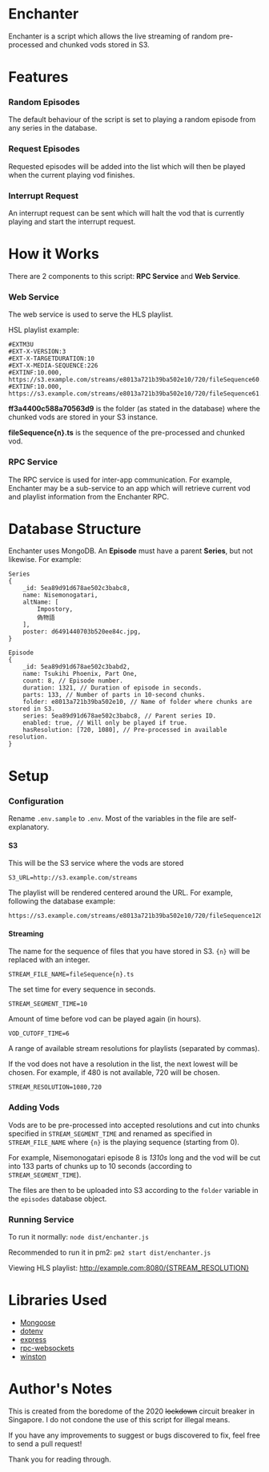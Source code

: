 # Enchanter

Enchanter is a script which allows the live streaming of random pre-processed and chunked vods stored in S3.


# Features
### Random Episodes
The default behaviour of the script is set to playing a random episode from any series in the database.

### Request Episodes
Requested episodes will be added into the list which will then be played when the current playing vod finishes.

### Interrupt Request
An interrupt request can be sent which will halt the vod that is currently playing and start the interrupt request.

# How it Works
There are 2 components to this script: **RPC Service** and **Web Service**.

### Web Service
The web service is used to serve the HLS playlist. 

HSL playlist example:
```
#EXTM3U
#EXT-X-VERSION:3
#EXT-X-TARGETDURATION:10
#EXT-X-MEDIA-SEQUENCE:226
#EXTINF:10.000,
https://s3.example.com/streams/e8013a721b39ba502e10/720/fileSequence60.ts
#EXTINF:10.000,
https://s3.example.com/streams/e8013a721b39ba502e10/720/fileSequence61.ts
```
**ff3a4400c588a70563d9** is the folder (as stated in the database) where the chunked vods are stored in your S3 instance.

**fileSequence{n}.ts** is the sequence of the pre-processed and chunked vod.

### RPC Service
The RPC service is used for inter-app communication. For example, Enchanter may be a sub-service to an app which will retrieve current vod and playlist information from the Enchanter RPC.

# Database Structure
Enchanter uses MongoDB. An **Episode** must have a parent **Series**, but not likewise.
For example:
```
Series
{
	_id: 5ea89d91d678ae502c3babc8,
	name: Nisemonogatari,
	altName: [
		Impostory,
		偽物語
	],
	poster: d6491440703b520ee84c.jpg,
}
```
```
Episode
{
	_id: 5ea89d91d678ae502c3babd2,
	name: Tsukihi Phoenix, Part One,
	count: 8, // Episode number.
	duration: 1321, // Duration of episode in seconds.
	parts: 133, // Number of parts in 10-second chunks.
	folder: e8013a721b39ba502e10, // Name of folder where chunks are stored in S3.
	series: 5ea89d91d678ae502c3babc8, // Parent series ID.
	enabled: true, // Will only be played if true.
	hasResolution: [720, 1080], // Pre-processed in available resolution.
}
```

# Setup
### Configuration
Rename `.env.sample` to `.env`. Most of the variables in the file are self-explanatory.

#### S3
This will be the S3 service where the vods are stored
```
S3_URL=http://s3.example.com/streams
```
The playlist will be rendered centered  around the URL. For example, following the database example:
```
https://s3.example.com/streams/e8013a721b39ba502e10/720/fileSequence120.ts
```

#### Streaming
The name for the sequence of files that you have stored in S3. `{n}` will be replaced with an integer.
```
STREAM_FILE_NAME=fileSequence{n}.ts
```


The set time for every sequence in seconds.
```
STREAM_SEGMENT_TIME=10
```

Amount of time before vod can be played again (in hours).
```
VOD_CUTOFF_TIME=6
```

A range of available stream resolutions for playlists (separated by commas).

If the vod does not have a resolution in the list, the next lowest will be chosen. For example, if 480 is not available, 720 will be chosen.
```
STREAM_RESOLUTION=1080,720
```


### Adding Vods
Vods are to be pre-processed into accepted resolutions and cut into chunks specified in `STREAM_SEGMENT_TIME` and renamed as specified in `STREAM_FILE_NAME` where `{n}` is the playing sequence (starting from 0).

For example, Nisemonogatari episode 8 is *1310s* long and the vod will be cut into 133 parts of chunks up to 10 seconds (according to `STREAM_SEGMENT_TIME`).

The files are then to be uploaded into S3 according to the `folder`  variable in the `episodes` database object.

### Running Service
To run it normally: `node dist/enchanter.js`

Recommended to run it in pm2: `pm2 start dist/enchanter.js`

Viewing HLS playlist: http://example.com:8080/{STREAM_RESOLUTION}

# Libraries Used

 - [Mongoose](https://www.npmjs.com/package/mongoose)
 - [dotenv](https://www.npmjs.com/package/dotenv)
 - [express](https://www.npmjs.com/package/express)
 - [rpc-websockets](https://www.npmjs.com/package/mongoose)
 - [winston](https://www.npmjs.com/package/winston)

# Author's Notes
This is created from the boredome of the 2020 ~~lockdown~~ circuit breaker in Singapore. I do not condone the use of this script for illegal means.

If you have any improvements to suggest or bugs discovered to fix, feel free to send a pull request!

Thank you for reading through.